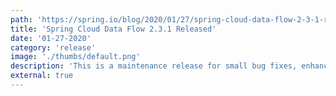 ```yaml
---
path: 'https://spring.io/blog/2020/01/27/spring-cloud-data-flow-2-3-1-released'
title: 'Spring Cloud Data Flow 2.3.1 Released'
date: '01-27-2020'
category: 'release'
image: './thumbs/default.png'
description: 'This is a maintenance release for small bug fixes, enhancements, and dependency updates.'
external: true
---
```


